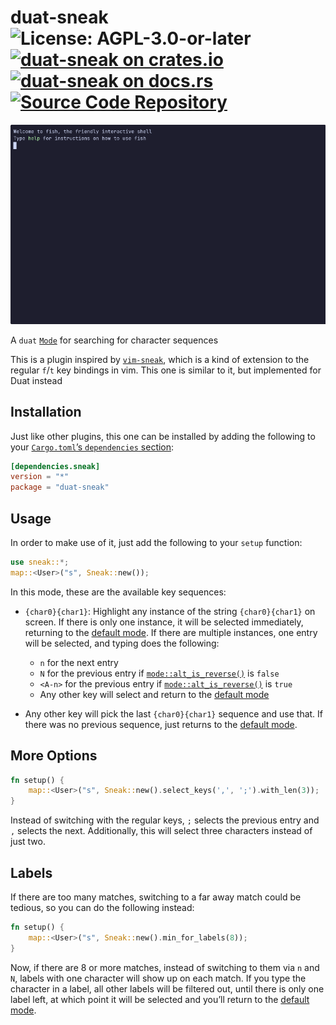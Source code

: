# duat-sneak ![License: AGPL-3.0-or-later](https://img.shields.io/badge/license-AGPL--3.0--or--later-blue) [![duat-sneak on crates.io](https://img.shields.io/crates/v/duat-sneak)](https://crates.io/crates/duat-sneak) [![duat-sneak on docs.rs](https://docs.rs/duat-sneak/badge.svg)](https://docs.rs/duat-sneak) [![Source Code Repository](https://img.shields.io/badge/Code-On%20GitHub-blue?logo=GitHub)](https://github.com/AhoyISki/duat)

![sneak demonstration](./assets/sneak-demonstration.gif)

A `duat` [`Mode`][__link0] for searching for character sequences

This is a plugin inspired by [`vim-sneak`][__link1], which is a kind of
extension to the regular `f`/`t` key bindings in vim. This one is
similar to it, but implemented for Duat instead

## Installation

Just like other plugins, this one can be installed by adding the
following to your [`Cargo.toml`’s `dependencies` section][__link2]:

```toml
[dependencies.sneak]
version = "*"
package = "duat-sneak"
```

## Usage

In order to make use of it, just add the following to your `setup`
function:

```rust
use sneak::*;
map::<User>("s", Sneak::new());
```

In this mode, these are the available key sequences:

* `{char0}{char1}`: Highlight any instance of the string
  `{char0}{char1}` on screen. If there is only one instance, it
  will be selected immediately, returning to the [default mode][__link3].
  If there are multiple instances, one entry will be selected, and
  typing does the following:
  
  * `n` for the next entry
  * `N` for the previous entry if [`mode::alt_is_reverse()`][__link4] is
    `false`
  * `<A-n>` for the previous entry if [`mode::alt_is_reverse()`][__link5]
    is `true`
  * Any other key will select and return to the [default mode][__link6]
* Any other key will pick the last `{char0}{char1}` sequence and
  use that. If there was no previous sequence, just returns to the
  [default mode][__link7].

## More Options

```rust
fn setup() {
    map::<User>("s", Sneak::new().select_keys(',', ';').with_len(3));
}
```

Instead of switching with the regular keys, `;` selects the
previous entry and `,` selects the next. Additionally, this will
select three characters instead of just two.

## Labels

If there are too many matches, switching to a far away match could
be tedious, so you can do the following instead:

```rust
fn setup() {
    map::<User>("s", Sneak::new().min_for_labels(8));
}
```

Now, if there are 8 or more matches, instead of switching to them
via `n` and `N`, labels with one character will show up on each
match. If you type the character in a label, all other labels will
be filtered out, until there is only one label left, at which
point it will be selected and you’ll return to the [default mode][__link8].


 [__cargo_doc2readme_dependencies_info]: ggGkYW0BYXSEG7OnKS_PkemFG56IpJ_QmFWVGx-ENAHaG7xgG84zvdQl8TPsYXKEG_AdYqFW4g15G5K3IbIxj4M2G2MegS_OKW5cG7oVnW-Xu69YYWSCgmlkdWF0X2NvcmVlMC41LjGCZG1vZGX2
 [__link0]: https://docs.rs/duat_core/0.5.1/duat_core/?search=mode::Mode
 [__link1]: https://github.com/justinmk/vim-sneak
 [__link2]: https://doc.rust-lang.org/cargo/reference/specifying-dependencies.html
 [__link3]: https://docs.rs/mode/latest/mode/?search=reset
 [__link4]: `mode::alt_is_reverse()`
 [__link5]: `mode::alt_is_reverse()`
 [__link6]: https://docs.rs/mode/latest/mode/?search=reset
 [__link7]: https://docs.rs/mode/latest/mode/?search=reset
 [__link8]: https://docs.rs/mode/latest/mode/?search=reset
